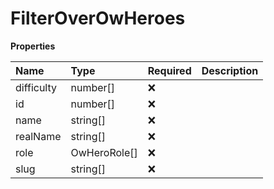 # FilterOverOwHeroes

**Properties**

| Name       | Type         | Required | Description |
| :--------- | :----------- | :------- | :---------- |
| difficulty | number[]     | ❌       |             |
| id         | number[]     | ❌       |             |
| name       | string[]     | ❌       |             |
| realName   | string[]     | ❌       |             |
| role       | OwHeroRole[] | ❌       |             |
| slug       | string[]     | ❌       |             |
